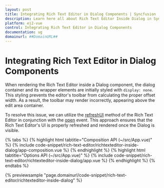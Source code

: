 ```yaml
---
layout: post
title: Integrating Rich Text Editor in Dialog Components | Syncfusion
description: Learn here all about Rich Text Editor Inside Dialog in Syncfusion Vue Rich Text Editor component of Syncfusion Essential JS 2 and more.
platform: ej2-vue
control: Integrating Rich Text Editor in Dialog Components
documentation: ug
domainurl: ##DomainURL##
---
```


# Integrating Rich Text Editor in Dialog Components

When rendering the Rich Text Editor inside a Dialog component, the dialog container and its wrapper elements are initially styled with `display: none`. This styling prevents the editor's toolbar from calculating the proper offset width. As a result, the toolbar may render incorrectly, appearing above the edit area container.

To resolve this issue, we can utilize the [refreshUI](https://ej2.syncfusion.com/vue/documentation/api/rich-text-editor/#refreshui) method of the Rich Text Editor in conjunction with the [open](https://ej2.syncfusion.com/vue/documentation/api/dialog#open) event. This approach ensures that the Rich Text Editor's UI is properly refreshed and rendered once the Dialog is visible.

{% tabs %}
{% highlight html tabtitle="Composition API (~/src/App.vue)" %}
{% include code-snippet/rich-text-editor/richtexteditor-inside-dialog/app-composition.vue %}
{% endhighlight %}
{% highlight html tabtitle="Options API (~/src/App.vue)" %}
{% include code-snippet/rich-text-editor/richtexteditor-inside-dialog/app.vue %}
{% endhighlight %}
{% endtabs %}
        
{% previewsample "page.domainurl/code-snippet/rich-text-editor/richtexteditor-inside-dialog" %}
